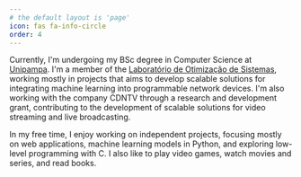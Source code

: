 ```yaml
---
# the default layout is 'page'
icon: fas fa-info-circle
order: 4
---
```


Currently, I'm undergoing my BSc degree in Computer Science at [Unipampa](https://www.unipampa.edu.br). I'm a member of the [Laboratório de Otimização de Sistemas](https://www.instagram.com/los_unipampa/?locale=us&hl=am-et), working mostly in projects that aims to develop scalable solutions for integrating machine learning into programmable network devices. I'm also working with the company CDNTV through a research and development grant, contributing to the development of scalable solutions for video streaming and live broadcasting.

In my free time, I enjoy working on independent projects, focusing mostly on web applications, machine learning models in Python, and exploring low-level programming with C. I also like to play video games, watch movies and series, and read books.